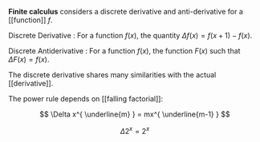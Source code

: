 **Finite calculus** considers a discrete derivative and anti-derivative for a [[function]] $f$.

Discrete Derivative
: For a function $f(x)$, the quantity $\Delta f(x) = f(x+1)-f(x)$.

Discrete Antiderivative
: For a function $f(x)$, the function $F(x)$ such that $\Delta F(x) = f(x)$.

The discrete derivative shares many similarities with the actual [[derivative]].

The power rule depends on [[falling factorial]]:

$$
\Delta x^{ \underline{m} } = mx^{ \underline{m-1} }
$$

$$
\Delta 2^x  = 2^x
$$